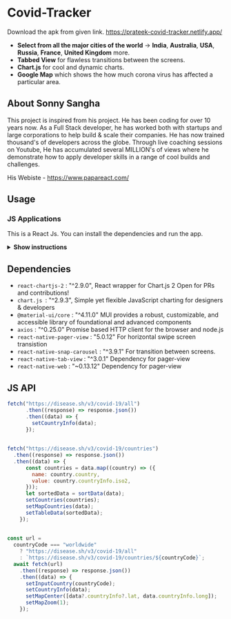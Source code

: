 # Covid-Tracker

Download the apk from given link.
https://prateek-covid-tracker.netlify.app/

* **Select from all the major cities of the world** -> **India**, **Australia**, **USA**, **Russia**, **France**, **United Kingdom** more.
* **Tabbed View** for flawless transitions between the screens.
* **Chart.js** for cool and dynamic charts.
* **Google Map** which shows the how much corona virus has affected a particular area.

## About Sonny Sangha

This project is inspired from his project.
He has been coding for over 10 years now. As a Full Stack developer, he has worked both with startups and large corporations to help build & scale their companies. He has now trained thousand's of developers across the globe. Through live coaching sessions on Youtube, He has accumulated several MILLION's of views where he demonstrate how to apply developer skills in a range of cool builds and challenges.

His Webiste - https://www.papareact.com/

## Usage

### JS Applications

This is a React Js. You can install the dependencies and run the app.

<details><summary><b>Show instructions</b></summary>

1. Install the dependencies:

    ```sh
    $ npm install 
    ```

2. Run the app in the android.

    ```sh
    $ npm start
    ```

3. This will start building the project and run the app in browser at localhost:3000.
  
</details>


## Dependencies

* `react-chartjs-2` : "^2.9.0",  React wrapper for Chart.js 2 Open for PRs and contributions!
* `chart.js `: "^2.9.3",  Simple yet flexible JavaScript charting for designers & developers
* `@material-ui/core` : "^4.11.0" MUI provides a robust, customizable, and accessible library of foundational and advanced components
* `axios` : "^0.25.0"  Promise based HTTP client for the browser and node.js
* `react-native-pager-view` : "5.0.12"  For horizontal swipe screen transistion
* `react-native-snap-carousel` : "^3.9.1" For transition between screens.
* `react-native-tab-view` : "^3.0.1"  Dependency for pager-view
* `react-native-web` : "~0.13.12"  Dependency for pager-view


## JS API

```js
fetch("https://disease.sh/v3/covid-19/all")
      .then((response) => response.json())
      .then((data) => {
        setCountryInfo(data);
      });
    
    
fetch("https://disease.sh/v3/covid-19/countries")
  .then((response) => response.json())
  .then((data) => {
      const countries = data.map((country) => ({
        name: country.country,
        value: country.countryInfo.iso2,
      }));
      let sortedData = sortData(data);
      setCountries(countries);
      setMapCountries(data);
      setTableData(sortedData);
    });
    
    
const url =
  countryCode === "worldwide"
    ? "https://disease.sh/v3/covid-19/all"
    : `https://disease.sh/v3/covid-19/countries/${countryCode}`;
  await fetch(url)
    .then((response) => response.json())
    .then((data) => {
      setInputCountry(countryCode);
      setCountryInfo(data);
      setMapCenter([data?.countryInfo?.lat, data.countryInfo.long]);
      setMapZoom(1);
    });
